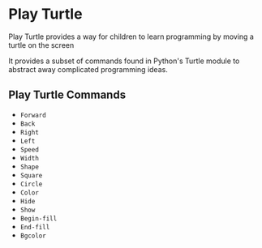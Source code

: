 # Play Turtle

Play Turtle provides a way for children to learn programming by moving a turtle on the screen

It provides a subset of commands found in Python's Turtle module to abstract away complicated programming ideas.

## Play Turtle Commands

* `Forward`
* `Back`
* `Right`
* `Left`
* `Speed`
* `Width`
* `Shape`
* `Square`
* `Circle`
* `Color`
* `Hide `
* `Show`
* `Begin-fill`
* `End-fill`
* `Bgcolor`

